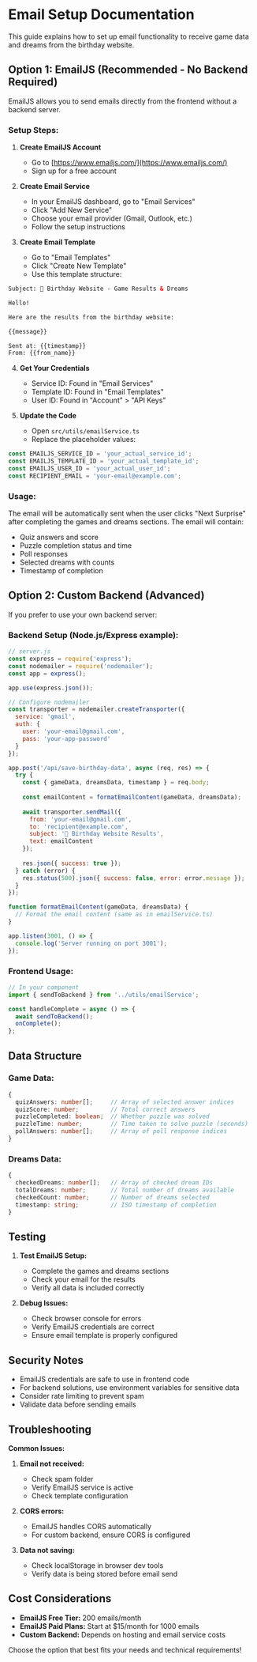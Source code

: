 # Email Setup Documentation

This guide explains how to set up email functionality to receive game data and dreams from the birthday website.

## Option 1: EmailJS (Recommended - No Backend Required)

EmailJS allows you to send emails directly from the frontend without a backend server.

### Setup Steps:

1. **Create EmailJS Account**
   - Go to [https://www.emailjs.com/](https://www.emailjs.com/)
   - Sign up for a free account

2. **Create Email Service**
   - In your EmailJS dashboard, go to "Email Services"
   - Click "Add New Service"
   - Choose your email provider (Gmail, Outlook, etc.)
   - Follow the setup instructions

3. **Create Email Template**
   - Go to "Email Templates"
   - Click "Create New Template"
   - Use this template structure:

```html
Subject: 🎂 Birthday Website - Game Results & Dreams

Hello!

Here are the results from the birthday website:

{{message}}

Sent at: {{timestamp}}
From: {{from_name}}
```

4. **Get Your Credentials**
   - Service ID: Found in "Email Services"
   - Template ID: Found in "Email Templates"
   - User ID: Found in "Account" > "API Keys"

5. **Update the Code**
   - Open `src/utils/emailService.ts`
   - Replace the placeholder values:

```typescript
const EMAILJS_SERVICE_ID = 'your_actual_service_id';
const EMAILJS_TEMPLATE_ID = 'your_actual_template_id';
const EMAILJS_USER_ID = 'your_actual_user_id';
const RECIPIENT_EMAIL = 'your-email@example.com';
```

### Usage:

The email will be automatically sent when the user clicks "Next Surprise" after completing the games and dreams sections. The email will contain:

- Quiz answers and score
- Puzzle completion status and time
- Poll responses
- Selected dreams with counts
- Timestamp of completion

## Option 2: Custom Backend (Advanced)

If you prefer to use your own backend server:

### Backend Setup (Node.js/Express example):

```javascript
// server.js
const express = require('express');
const nodemailer = require('nodemailer');
const app = express();

app.use(express.json());

// Configure nodemailer
const transporter = nodemailer.createTransporter({
  service: 'gmail',
  auth: {
    user: 'your-email@gmail.com',
    pass: 'your-app-password'
  }
});

app.post('/api/save-birthday-data', async (req, res) => {
  try {
    const { gameData, dreamsData, timestamp } = req.body;
    
    const emailContent = formatEmailContent(gameData, dreamsData);
    
    await transporter.sendMail({
      from: 'your-email@gmail.com',
      to: 'recipient@example.com',
      subject: '🎂 Birthday Website Results',
      text: emailContent
    });
    
    res.json({ success: true });
  } catch (error) {
    res.status(500).json({ success: false, error: error.message });
  }
});

function formatEmailContent(gameData, dreamsData) {
  // Format the email content (same as in emailService.ts)
}

app.listen(3001, () => {
  console.log('Server running on port 3001');
});
```

### Frontend Usage:

```typescript
// In your component
import { sendToBackend } from '../utils/emailService';

const handleComplete = async () => {
  await sendToBackend();
  onComplete();
};
```

## Data Structure

### Game Data:
```typescript
{
  quizAnswers: number[];     // Array of selected answer indices
  quizScore: number;         // Total correct answers
  puzzleCompleted: boolean;  // Whether puzzle was solved
  puzzleTime: number;        // Time taken to solve puzzle (seconds)
  pollAnswers: number[];     // Array of poll response indices
}
```

### Dreams Data:
```typescript
{
  checkedDreams: number[];   // Array of checked dream IDs
  totalDreams: number;       // Total number of dreams available
  checkedCount: number;      // Number of dreams selected
  timestamp: string;         // ISO timestamp of completion
}
```

## Testing

1. **Test EmailJS Setup:**
   - Complete the games and dreams sections
   - Check your email for the results
   - Verify all data is included correctly

2. **Debug Issues:**
   - Check browser console for errors
   - Verify EmailJS credentials are correct
   - Ensure email template is properly configured

## Security Notes

- EmailJS credentials are safe to use in frontend code
- For backend solutions, use environment variables for sensitive data
- Consider rate limiting to prevent spam
- Validate data before sending emails

## Troubleshooting

**Common Issues:**

1. **Email not received:**
   - Check spam folder
   - Verify EmailJS service is active
   - Check template configuration

2. **CORS errors:**
   - EmailJS handles CORS automatically
   - For custom backend, ensure CORS is configured

3. **Data not saving:**
   - Check localStorage in browser dev tools
   - Verify data is being stored before email send

## Cost Considerations

- **EmailJS Free Tier:** 200 emails/month
- **EmailJS Paid Plans:** Start at $15/month for 1000 emails
- **Custom Backend:** Depends on hosting and email service costs

Choose the option that best fits your needs and technical requirements!